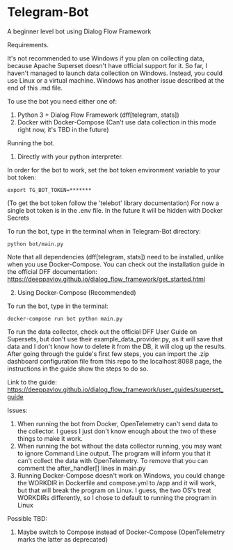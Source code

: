 # Telegram-Bot
A beginner level bot using Dialog Flow Framework

Requirements. 

It's not recommended to use Windows if you plan on collecting data, because Apache Superset doesn't have official support for it. So far, I haven't managed to launch data collection on Windows. Instead, you could use Linux or a virtual machine. Windows has another issue described at the end of this .md file.

To use the bot you need either one of: 
1. Python 3 + Dialog Flow Framework (dff[telegram, stats])
2. Docker with Docker-Compose (Can't use data collection in this mode right now, it's TBD in the future)

Running the bot.
1. Directly with your python interpreter.

In order for the bot to work, set the bot token environment variable to your bot token:
```commandline
export TG_BOT_TOKEN=*******
```
(To get the bot token follow the 'telebot' library documentation)
For now a single bot token is in the .env file. In the future it will be hidden with Docker Secrets

To run the bot, type in the terminal when in Telegram-Bot directory:
```commandline
python bot/main.py
```
Note that all dependencies (dff[telegram, stats]) need to be installed, unlike when you use Docker-Compose.
You can check out the installation guide in the official DFF documentation:
https://deeppavlov.github.io/dialog_flow_framework/get_started.html

2. Using Docker-Compose (Recommended)
   
To run the bot, type in the terminal:
```commandline
docker-compose run bot python main.py
```

To run the data collector, check out the official DFF User Guide on Supersets, but don't use their example_data_provider.py, as it will save that data and I don't know how to delete it from the DB, it will clog up the results. After going through the guide's first few steps, you can import the .zip dashboard configuration file from this repo to the localhost:8088 page, the instructions in the guide show the steps to do so.

Link to the guide:
https://deeppavlov.github.io/dialog_flow_framework/user_guides/superset_guide

Issues:
1. When running the bot from Docker, OpenTelemetry can't send data to the collector. I guess I just don't know enough about the two of these things to make it work.
2. When running the bot without the data collector running, you may want to ignore Command Line output. The program will inform you that it can't collect the data with OpenTelemetry. To remove that you can comment the after_handler[] lines in main.py
3. Running Docker-Compose doesn't work on Windows, you could change the WORKDIR in Dockerfile and compose.yml to /app and it will work, but that will break the program on Linux. I guess, the two OS's treat WORKDIRs differently, so I chose to default to running the program in Linux
   
Possible TBD:
1. Maybe switch to Compose instead of Docker-Compose (OpenTelemetry marks the latter as deprecated)
